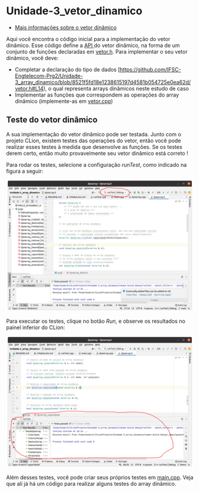 # Unidade-3_vetor_dinamico

* [Mais informações sobre o vetor dinâmico](https://moodle.ifsc.edu.br/mod/book/view.php?id=650470&chapterid=110230)

Aqui você encontra o código inicial para a implementação do vetor dinâmico. Esse código define a [API ](https://pt.wikipedia.org/wiki/Interface_de_programa%C3%A7%C3%A3o_de_aplica%C3%A7%C3%B5es) do vetor dinâmico, na forma de um conjunto de funções declaradas em [vetor.h](/vetor.h). Para implementar o seu vetor dinâmico, você deve:
* Completar a declaração do tipo de dados [https://github.com/IFSC-Engtelecom-Prg2/Unidade-3_array_dinamico/blob/8521f5fd18e1238615197d4581b054725e0ea62d/vetor.h#L14), o qual representa arrays dinâmicos neste estudo de caso
* Implementar as funções que correspondem as operações do array dinâmico (implemente-as em [vetor.cpp](/vetor.cpp))

## Teste do vetor dinâmico

A sua implementação do vetor dinâmico pode ser testada. Junto com o projeto CLion, existem testes das operações do vetor, então você pode realizar esses testes à medida que desenvolve as funções. Se os testes derem certo, então muito provavelmente seu vetor dinâmico está correto !

Para rodar os testes, selecione a configuração _runTest_, como indicado na figura a seguir:

![Selecionando configuração runTest](pics/clion-dynarray-config.png)

Para executar os testes, clique no botão _Run_, e observe os resultados no painel inferior do CLion:

![Execução dos testes](pics/clion-dynarray-exec-ok.png)

Além desses testes, você pode criar seus próprios testes em [main.cpp](/main.cpp). Veja que ali já há um código para realizar alguns testes do array dinâmico.
